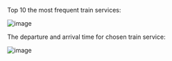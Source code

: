 Top 10 the most frequent train services:


![image](https://user-images.githubusercontent.com/101732278/194318185-c2be0cad-042d-4175-8767-bdc7f31eb129.png)


The departure and arrival time for chosen train service:


![image](https://user-images.githubusercontent.com/101732278/194318717-dc936eb9-adf4-46a3-a21f-2ae2a782e4c0.png)

